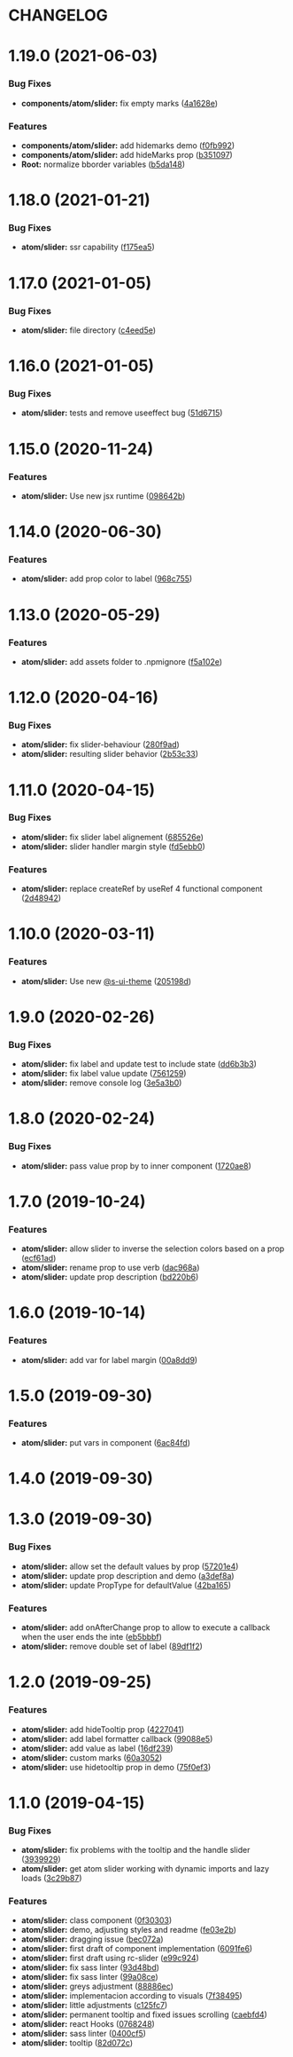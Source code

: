 # CHANGELOG

# 1.19.0 (2021-06-03)


### Bug Fixes

* **components/atom/slider:** fix empty marks ([4a1628e](https://github.com/SUI-Components/sui-components/commit/4a1628ef46054a4c9cd25aab11deb549c550b165))


### Features

* **components/atom/slider:** add hidemarks demo ([f0fb992](https://github.com/SUI-Components/sui-components/commit/f0fb992ed029f86681e057393ea4ae63f701c321))
* **components/atom/slider:** add hideMarks prop ([b351097](https://github.com/SUI-Components/sui-components/commit/b351097ce3cd068535a6ad0cd567f7cf37b0a381))
* **Root:** normalize bborder variables ([b5da148](https://github.com/SUI-Components/sui-components/commit/b5da1482ca96b523f0c168c7040783ce78a7f14d))



# 1.18.0 (2021-01-21)


### Bug Fixes

* **atom/slider:** ssr capability ([f175ea5](https://github.com/SUI-Components/sui-components/commit/f175ea58251da77486fbebb053d38105b13ae671))



# 1.17.0 (2021-01-05)


### Bug Fixes

* **atom/slider:** file directory ([c4eed5e](https://github.com/SUI-Components/sui-components/commit/c4eed5ec077b7c111cd95250ea7472b241db50df))



# 1.16.0 (2021-01-05)


### Bug Fixes

* **atom/slider:** tests and remove useeffect bug ([51d6715](https://github.com/SUI-Components/sui-components/commit/51d6715e424c2ebbea2a9871777506a8757be76c))



# 1.15.0 (2020-11-24)


### Features

* **atom/slider:** Use new jsx runtime ([098642b](https://github.com/SUI-Components/sui-components/commit/098642bf09aed16d0078bea999e3bcbbf2e650c5))



# 1.14.0 (2020-06-30)


### Features

* **atom/slider:** add prop color to label ([968c755](https://github.com/SUI-Components/sui-components/commit/968c755231a82d806116be5602430bd67fc71c2e))



# 1.13.0 (2020-05-29)


### Features

* **atom/slider:** add assets folder to .npmignore ([f5a102e](https://github.com/SUI-Components/sui-components/commit/f5a102e275c6d0f589d238b28a1fa2e1474ff489))



# 1.12.0 (2020-04-16)


### Bug Fixes

* **atom/slider:** fix slider-behaviour ([280f9ad](https://github.com/SUI-Components/sui-components/commit/280f9ad660524b599df9e803b1224cfda792b1b3))
* **atom/slider:** resulting slider behavior ([2b53c33](https://github.com/SUI-Components/sui-components/commit/2b53c337b297eccd689f141353e9c8a7b108a8a1))



# 1.11.0 (2020-04-15)


### Bug Fixes

* **atom/slider:** fix slider label alignement ([685526e](https://github.com/SUI-Components/sui-components/commit/685526e921224c6793d1b155fe32191dbf6b8246))
* **atom/slider:** slider handler margin style ([fd5ebb0](https://github.com/SUI-Components/sui-components/commit/fd5ebb0bb1ef4ea446f982035cfa17d84ef977c8))


### Features

* **atom/slider:** replace createRef by useRef 4 functional component ([2d48942](https://github.com/SUI-Components/sui-components/commit/2d4894202c0c89d1c00d9452d4daf9bd7b5ffeaf))



# 1.10.0 (2020-03-11)


### Features

* **atom/slider:** Use new [@s-ui-theme](https://github.com/s-ui-theme) ([205198d](https://github.com/SUI-Components/sui-components/commit/205198d62ea832538797df1f4fa0c08b6da243c5))



# 1.9.0 (2020-02-26)


### Bug Fixes

* **atom/slider:** fix label and update test to include state ([dd6b3b3](https://github.com/SUI-Components/sui-components/commit/dd6b3b3ea4d0a67823468b71a126a122a84becbd))
* **atom/slider:** fix label value update ([7561259](https://github.com/SUI-Components/sui-components/commit/75612591a80ecee9d6105aca6624d92bcd048666))
* **atom/slider:** remove console log ([3e5a3b0](https://github.com/SUI-Components/sui-components/commit/3e5a3b0d1199fdd5a3045e32465ecc929764d1f5))



# 1.8.0 (2020-02-24)


### Bug Fixes

* **atom/slider:** pass value prop by to inner component ([1720ae8](https://github.com/SUI-Components/sui-components/commit/1720ae85c7417e518b1a1d1c26ceaa328e04531f))



# 1.7.0 (2019-10-24)


### Features

* **atom/slider:** allow slider to inverse the selection colors based on a prop ([ecf61ad](https://github.com/SUI-Components/sui-components/commit/ecf61ad3a0292d1db85794a79ab82f0a2e665c26))
* **atom/slider:** rename prop to use verb ([dac968a](https://github.com/SUI-Components/sui-components/commit/dac968a6a38b7b029c7a07b041d66094ff31eba7))
* **atom/slider:** update prop description ([bd220b6](https://github.com/SUI-Components/sui-components/commit/bd220b670dadb946170d5b20ae3f3291ef3afa13))



# 1.6.0 (2019-10-14)


### Features

* **atom/slider:** add var for label margin ([00a8dd9](https://github.com/SUI-Components/sui-components/commit/00a8dd904714eeee855ab3fcf68f18113ddf8ead))



# 1.5.0 (2019-09-30)


### Features

* **atom/slider:** put vars in component ([6ac84fd](https://github.com/SUI-Components/sui-components/commit/6ac84fdb08f96b0f05a52f6881520a05813a9866))



# 1.4.0 (2019-09-30)



# 1.3.0 (2019-09-30)


### Bug Fixes

* **atom/slider:** allow set the default values by prop ([57201e4](https://github.com/SUI-Components/sui-components/commit/57201e484805791d55ceebe589d5743c0df85ce0))
* **atom/slider:** update prop description and demo ([a3def8a](https://github.com/SUI-Components/sui-components/commit/a3def8a9cbdca89bf51fbae11e6964cfbd682f85))
* **atom/slider:** update PropType for defaultValue ([42ba165](https://github.com/SUI-Components/sui-components/commit/42ba165679ea22e6a3196afc0c8dca653091a0f2))


### Features

* **atom/slider:** add onAfterChange prop to allow to execute a callback when the user ends the inte ([eb5bbbf](https://github.com/SUI-Components/sui-components/commit/eb5bbbfb893bb1158c18296c72986c74bfe840fc))
* **atom/slider:** remove double set of label ([89df1f2](https://github.com/SUI-Components/sui-components/commit/89df1f246cecbf2d54908480f030cae0077c6979))



# 1.2.0 (2019-09-25)


### Features

* **atom/slider:** add hideTooltip prop ([4227041](https://github.com/SUI-Components/sui-components/commit/422704140a384eee32ffc80a56e9fb23f416e59d))
* **atom/slider:** add label formatter callback ([99088e5](https://github.com/SUI-Components/sui-components/commit/99088e5187a0a0aee82aa0b63fbd6bd043208848))
* **atom/slider:** add value as label ([16df239](https://github.com/SUI-Components/sui-components/commit/16df239f8ce9083e67c21b24919178962677a48b))
* **atom/slider:** custom marks ([60a3052](https://github.com/SUI-Components/sui-components/commit/60a30525bc72ed9fb8ca31995c86bc5746ac6d9e))
* **atom/slider:** use hidetooltip prop in demo ([75f0ef3](https://github.com/SUI-Components/sui-components/commit/75f0ef33f3046c637df8d144dc25659cf5816079))



# 1.1.0 (2019-04-15)


### Bug Fixes

* **atom/slider:** fix problems with the tooltip and the handle slider ([3939929](https://github.com/SUI-Components/sui-components/commit/39399297dad41f34653a8291a457c7c0cce521c8))
* **atom/slider:** get atom slider working with dynamic imports and lazy loads ([3c29b87](https://github.com/SUI-Components/sui-components/commit/3c29b87e3cfea1c9ba3b4afd2c9a138c4b147910))


### Features

* **atom/slider:** class component ([0f30303](https://github.com/SUI-Components/sui-components/commit/0f3030387d662982b16549ad8982229320c77d10))
* **atom/slider:** demo, adjusting styles and readme ([fe03e2b](https://github.com/SUI-Components/sui-components/commit/fe03e2b6622a61e4c2054c2600e2580840de87a0))
* **atom/slider:** dragging issue ([bec072a](https://github.com/SUI-Components/sui-components/commit/bec072a06b6fa928d3452978f3b48152cb82cd93))
* **atom/slider:** first draft of component implementation ([6091fe6](https://github.com/SUI-Components/sui-components/commit/6091fe6825c76f1f5e218cc330399f2ed1ad15fd))
* **atom/slider:** first draft using rc-slider ([e99c924](https://github.com/SUI-Components/sui-components/commit/e99c924a4550c052e4d1197a94989845dce41473))
* **atom/slider:** fix sass linter ([93d48bd](https://github.com/SUI-Components/sui-components/commit/93d48bd7d66e6d63b8a4cd5fa3044656e9517f04))
* **atom/slider:** fix sass linter ([99a08ce](https://github.com/SUI-Components/sui-components/commit/99a08ce83c5d1fdb370d180f2a7267744c655e87))
* **atom/slider:** greys adjustment ([88886ec](https://github.com/SUI-Components/sui-components/commit/88886ecc02dd29a9eb4aceaad58b124a96280178))
* **atom/slider:** implementacion according to visuals ([7f38495](https://github.com/SUI-Components/sui-components/commit/7f3849580de6449bc5baa8c6e60e5d24c8f1fa3b))
* **atom/slider:** little adjustments ([c125fc7](https://github.com/SUI-Components/sui-components/commit/c125fc7a268bbf2a1033564f2f79e513563cf63f))
* **atom/slider:** permanent tooltip and fixed issues scrolling ([caebfd4](https://github.com/SUI-Components/sui-components/commit/caebfd4d9b3f7df4899c102ae327e0842ee497cb))
* **atom/slider:** react Hooks ([0768248](https://github.com/SUI-Components/sui-components/commit/0768248b528c1ca451801d2cc1eb39a75b48b613))
* **atom/slider:** sass linter ([0400cf5](https://github.com/SUI-Components/sui-components/commit/0400cf50f704db13e4f5ab523e74f93f88e72e8d))
* **atom/slider:** tooltip ([82d072c](https://github.com/SUI-Components/sui-components/commit/82d072c5e20a409675701dc522d2cfd413222396))



